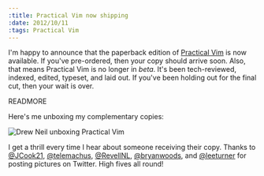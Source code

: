 ```yaml
--- 
:title: Practical Vim now shipping
:date: 2012/10/11
:tags: Practical Vim
---
```


I'm happy to announce that the paperback edition of [Practical Vim][pv] is now available. If you've pre-ordered, then your copy should arrive soon. Also, that means Practical Vim is no longer in *beta*. It's been tech-reviewed, indexed, edited, typeset, and laid out. If you've been holding out for the final cut, then your wait is over. 

[pv]: https://pragprog.com/titles/dnvim2/practical-vim-second-edition 


READMORE

Here's me unboxing my complementary copies:

![Drew Neil unboxing Practical Vim](/images/blog/practical-vim-unboxing.jpg)

I get a thrill every time I hear about someone receiving their copy. Thanks to [@JCook21][1], [@telemachus][2], [@RevellNL][3], [@bryanwoods][4], and [@leeturner][5] for posting pictures on Twitter. High fives all round!

[1]: https://twitter.com/JCook21/status/253543975884050432
[2]: https://twitter.com/telemachus/status/253969053281050627
[3]: https://twitter.com/RevellNL/status/255232159986614272
[4]: https://twitter.com/bryanwoods/status/255306079347539968
[5]: https://twitter.com/leeturner/status/255955994000117763
